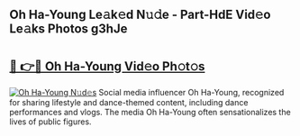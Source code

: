 ## Oh Ha-Young Le𝚊k𝚎d N𝚞𝚍e - Part-HdE Vid𝚎o Le𝚊ks Photos g3hJe

# <h2><a href="http://fbfsjej.evod.top/?m=Oh+Ha-Young">🔗 👉🔴 Oh Ha-Young Vid𝚎o Ph𝚘t𝚘s</a></h2>

[![Oh Ha-Young N𝚞d𝚎s](https://i.imgur.com/8V9OHl7.gif)](http://fbfsjej.evod.top/?m=Oh+Ha-Young)
Social media influencer Oh Ha-Young, recognized for sharing lifestyle and dance-themed content, including dance performances and vlogs. The media Oh Ha-Young often sensationalizes the lives of public figures. 
